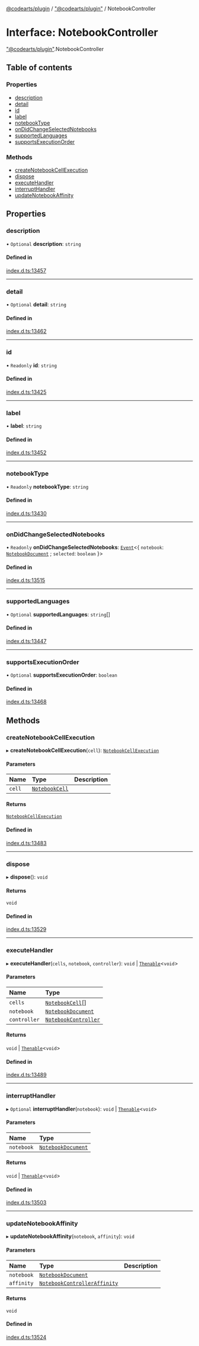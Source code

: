 [@codearts/plugin](../README.md) / ["@codearts/plugin"](../modules/_codearts_plugin_.md) / NotebookController

# Interface: NotebookController

["@codearts/plugin"](../modules/_codearts_plugin_.md).NotebookController

## Table of contents

### Properties

- [description](codearts_plugin_.NotebookController.md#description)
- [detail](codearts_plugin_.NotebookController.md#detail)
- [id](codearts_plugin_.NotebookController.md#id)
- [label](codearts_plugin_.NotebookController.md#label)
- [notebookType](codearts_plugin_.NotebookController.md#notebooktype)
- [onDidChangeSelectedNotebooks](codearts_plugin_.NotebookController.md#ondidchangeselectednotebooks)
- [supportedLanguages](codearts_plugin_.NotebookController.md#supportedlanguages)
- [supportsExecutionOrder](codearts_plugin_.NotebookController.md#supportsexecutionorder)

### Methods

- [createNotebookCellExecution](codearts_plugin_.NotebookController.md#createnotebookcellexecution)
- [dispose](codearts_plugin_.NotebookController.md#dispose)
- [executeHandler](codearts_plugin_.NotebookController.md#executehandler)
- [interruptHandler](codearts_plugin_.NotebookController.md#interrupthandler)
- [updateNotebookAffinity](codearts_plugin_.NotebookController.md#updatenotebookaffinity)

## Properties

### description

• `Optional` **description**: `string`

#### Defined in

[index.d.ts:13457](https://github.com/huaweicloud/cloudide-plugin-api/blob/d4de966/index.d.ts#L13457)

___

### detail

• `Optional` **detail**: `string`

#### Defined in

[index.d.ts:13462](https://github.com/huaweicloud/cloudide-plugin-api/blob/d4de966/index.d.ts#L13462)

___

### id

• `Readonly` **id**: `string`

#### Defined in

[index.d.ts:13425](https://github.com/huaweicloud/cloudide-plugin-api/blob/d4de966/index.d.ts#L13425)

___

### label

• **label**: `string`

#### Defined in

[index.d.ts:13452](https://github.com/huaweicloud/cloudide-plugin-api/blob/d4de966/index.d.ts#L13452)

___

### notebookType

• `Readonly` **notebookType**: `string`

#### Defined in

[index.d.ts:13430](https://github.com/huaweicloud/cloudide-plugin-api/blob/d4de966/index.d.ts#L13430)

___

### onDidChangeSelectedNotebooks

• `Readonly` **onDidChangeSelectedNotebooks**: [`Event`](codearts_plugin_.Event.md)<{ `notebook`: [`NotebookDocument`](codearts_plugin_.NotebookDocument.md) ; `selected`: `boolean`  }\>

#### Defined in

[index.d.ts:13515](https://github.com/huaweicloud/cloudide-plugin-api/blob/d4de966/index.d.ts#L13515)

___

### supportedLanguages

• `Optional` **supportedLanguages**: `string`[]

#### Defined in

[index.d.ts:13447](https://github.com/huaweicloud/cloudide-plugin-api/blob/d4de966/index.d.ts#L13447)

___

### supportsExecutionOrder

• `Optional` **supportsExecutionOrder**: `boolean`

#### Defined in

[index.d.ts:13468](https://github.com/huaweicloud/cloudide-plugin-api/blob/d4de966/index.d.ts#L13468)

## Methods

### createNotebookCellExecution

▸ **createNotebookCellExecution**(`cell`): [`NotebookCellExecution`](codearts_plugin_.NotebookCellExecution.md)

#### Parameters

| Name | Type | Description |
| :------ | :------ | :------ |
| `cell` | [`NotebookCell`](codearts_plugin_.NotebookCell.md) |  |

#### Returns

[`NotebookCellExecution`](codearts_plugin_.NotebookCellExecution.md)

#### Defined in

[index.d.ts:13483](https://github.com/huaweicloud/cloudide-plugin-api/blob/d4de966/index.d.ts#L13483)

___

### dispose

▸ **dispose**(): `void`

#### Returns

`void`

#### Defined in

[index.d.ts:13529](https://github.com/huaweicloud/cloudide-plugin-api/blob/d4de966/index.d.ts#L13529)

___

### executeHandler

▸ **executeHandler**(`cells`, `notebook`, `controller`): `void` \| [`Thenable`](Thenable.md)<`void`\>

#### Parameters

| Name | Type |
| :------ | :------ |
| `cells` | [`NotebookCell`](codearts_plugin_.NotebookCell.md)[] |
| `notebook` | [`NotebookDocument`](codearts_plugin_.NotebookDocument.md) |
| `controller` | [`NotebookController`](codearts_plugin_.NotebookController.md) |

#### Returns

`void` \| [`Thenable`](Thenable.md)<`void`\>

#### Defined in

[index.d.ts:13489](https://github.com/huaweicloud/cloudide-plugin-api/blob/d4de966/index.d.ts#L13489)

___

### interruptHandler

▸ `Optional` **interruptHandler**(`notebook`): `void` \| [`Thenable`](Thenable.md)<`void`\>

#### Parameters

| Name | Type |
| :------ | :------ |
| `notebook` | [`NotebookDocument`](codearts_plugin_.NotebookDocument.md) |

#### Returns

`void` \| [`Thenable`](Thenable.md)<`void`\>

#### Defined in

[index.d.ts:13503](https://github.com/huaweicloud/cloudide-plugin-api/blob/d4de966/index.d.ts#L13503)

___

### updateNotebookAffinity

▸ **updateNotebookAffinity**(`notebook`, `affinity`): `void`

#### Parameters

| Name | Type | Description |
| :------ | :------ | :------ |
| `notebook` | [`NotebookDocument`](codearts_plugin_.NotebookDocument.md) |  |
| `affinity` | [`NotebookControllerAffinity`](../enums/codearts_plugin_.NotebookControllerAffinity.md) |  |

#### Returns

`void`

#### Defined in

[index.d.ts:13524](https://github.com/huaweicloud/cloudide-plugin-api/blob/d4de966/index.d.ts#L13524)
